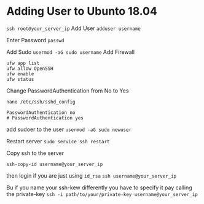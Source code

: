 # Adding User to Ubunto 18.04

`ssh root@your_server_ip`
Add User
`adduser username`

Enter Password
`passwd`

Add Sudo
`usermod -aG sudo username`
Add Firewall
```
ufw app list
ufw allow OpenSSH
ufw enable
ufw status
```
Change PasswordAuthentication from No to Yes

`nano /etc/ssh/sshd_config`
```
PasswordAuthentication no
# PasswordAuthentication yes
```

add sudoer to the user
`usermod -aG sudo newuser`

Restart server 
`sudo service ssh restart`

Copy ssh to the server

`ssh-copy-id username@your_server_ip`

then login if you are just using `id_rsa`
`ssh username@your_server_ip`

Bu if you name your ssh-kew differently you have to specify it pay calling the private-key
`ssh -i path/to/your/private-key username@your_server_ip`
